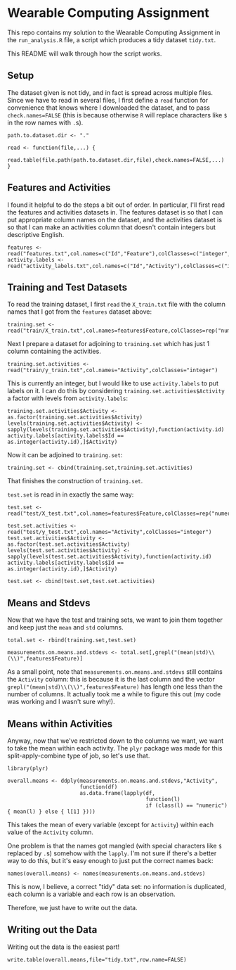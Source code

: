 Wearable Computing Assignment
=============================

This repo contains my solution to the Wearable Computing Assignment in
the `run_analysis.R` file, a script which produces a tidy dataset
`tidy.txt`.

This README will walk through how the script works.

Setup
-----

The dataset given is not tidy, and in fact is spread across multiple
files.  Since we have to read in several files, I first define a
`read` function for convenience that knows where I downloaded the
dataset, and to pass `check.names=FALSE` (this is because otherwise
`R` will replace characters like `$` in the row names with `.`s).

    path.to.dataset.dir <- "."
    
    read <- function(file,...) {
      read.table(file.path(path.to.dataset.dir,file),check.names=FALSE,...)
    }

Features and Activities
-----------------------

I found it helpful to do the steps a bit out of order.  In particular,
I'll first read the features and activities datasets in.  The features
dataset is so that I can put appropriate column names on the dataset,
and the activities dataset is so that I can make an activities column
that doesn't contain integers but descriptive English.

    features <- read("features.txt",col.names=c("Id","Feature"),colClasses=c("integer","character"))
    activity.labels <- read("activity_labels.txt",col.names=c("Id","Activity"),colClasses=c("integer","character"))

Training and Test Datasets
--------------------------

To read the training dataset, I first `read` the `X_train.txt` file
with the column names that I got from the `features` dataset above:

    training.set <- read("train/X_train.txt",col.names=features$Feature,colClasses=rep("numeric",nrow(features)))

Next I prepare a dataset for adjoining to `training.set` which has
just 1 column containing the activities.

    training.set.activities <- read("train/y_train.txt",col.names="Activity",colClasses="integer")

This is currently an integer, but I would like to use
`activity.labels` to put labels on it.  I can do this by considering
`training.set.activities$Activity` a factor with levels from
`activity.labels`:

    training.set.activities$Activity <- as.factor(training.set.activities$Activity)
    levels(training.set.activities$Activity) <- sapply(levels(training.set.activities$Activity),function(activity.id) activity.labels[activity.labels$Id == as.integer(activity.id),]$Activity)

Now it can be adjoined to `training.set`:

    training.set <- cbind(training.set,training.set.activities)
    
That finishes the construction of `training.set`.

`test.set` is read in in exactly the same way:

    test.set <- read("test/X_test.txt",col.names=features$Feature,colClasses=rep("numeric",nrow(features)))

    test.set.activities <- read("test/y_test.txt",col.names="Activity",colClasses="integer")
    test.set.activities$Activity <- as.factor(test.set.activities$Activity)
    levels(test.set.activities$Activity) <- sapply(levels(test.set.activities$Activity),function(activity.id) activity.labels[activity.labels$Id == as.integer(activity.id),]$Activity)
    
    test.set <- cbind(test.set,test.set.activities)

Means and Stdevs
----------------

Now that we have the test and training sets, we want to join them
together and keep just the `mean` and `std` columns.

    total.set <- rbind(training.set,test.set)

    measurements.on.means.and.stdevs <- total.set[,grepl("(mean|std)\\(\\)",features$Feature)]

As a small point, note that `measurements.on.means.and.stdevs` still
contains the `Activity` column: this is because it is the last column
and the vector `grepl("(mean|std)\\(\\)",features$Feature)` has length
one less than the number of columns.  It actually took me a while to
figure this out (my code was working and I wasn't sure why!).

Means within Activities
-----------------------

Anyway, now that we've restricted down to the columns we want, we want
to take the mean within each activity.  The `plyr` package was made
for this split-apply-combine type of job, so let's use that.

    library(plyr)
    
    overall.means <- ddply(measurements.on.means.and.stdevs,"Activity",
                           function(df)
                           as.data.frame(lapply(df,
                                                function(l)
                                                if (class(l) == "numeric") { mean(l) } else { l[1] })))


This takes the mean of every variable (except for `Activity`) within
each value of the `Activity` column.  

One problem is that the names got mangled (with special characters
like `$` replaced by `.`s) somehow with the `lapply`.  I'm
not sure if there's a better way to do this, but it's easy enough to
just put the correct names back:

    names(overall.means) <- names(measurements.on.means.and.stdevs)

This is now, I believe, a correct "tidy" data set: no information is
duplicated, each column is a variable and each row is an observation.

Therefore, we just have to write out the data.

Writing out the Data
--------------------

Writing out the data is the easiest part!

    write.table(overall.means,file="tidy.txt",row.name=FALSE)




